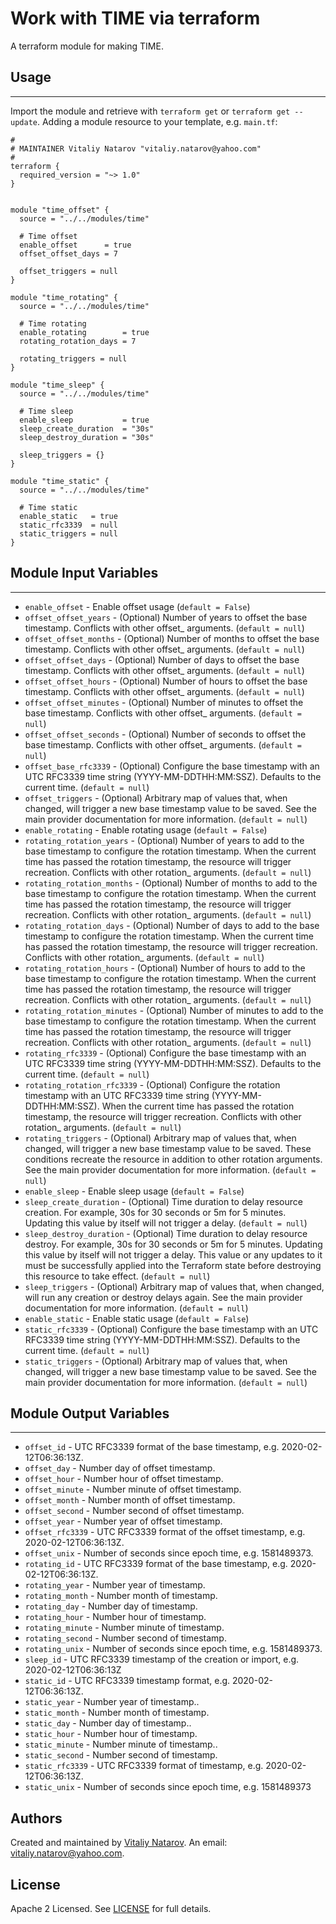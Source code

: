 # Work with TIME via terraform

A terraform module for making TIME.


## Usage
----------------------
Import the module and retrieve with ```terraform get``` or ```terraform get --update```. Adding a module resource to your template, e.g. `main.tf`:

```
#
# MAINTAINER Vitaliy Natarov "vitaliy.natarov@yahoo.com"
#
terraform {
  required_version = "~> 1.0"
}


module "time_offset" {
  source = "../../modules/time"

  # Time offset
  enable_offset      = true
  offset_offset_days = 7

  offset_triggers = null
}

module "time_rotating" {
  source = "../../modules/time"

  # Time rotating
  enable_rotating        = true
  rotating_rotation_days = 7

  rotating_triggers = null
}

module "time_sleep" {
  source = "../../modules/time"

  # Time sleep
  enable_sleep           = true
  sleep_create_duration  = "30s"
  sleep_destroy_duration = "30s"

  sleep_triggers = {}
}

module "time_static" {
  source = "../../modules/time"

  # Time static
  enable_static   = true
  static_rfc3339  = null
  static_triggers = null
}
```

## Module Input Variables
----------------------
- `enable_offset` - Enable offset usage (`default = False`)
- `offset_offset_years` - (Optional) Number of years to offset the base timestamp. Conflicts with other offset_ arguments. (`default = null`)
- `offset_offset_months` - (Optional) Number of months to offset the base timestamp. Conflicts with other offset_ arguments. (`default = null`)
- `offset_offset_days` - (Optional) Number of days to offset the base timestamp. Conflicts with other offset_ arguments. (`default = null`)
- `offset_offset_hours` - (Optional) Number of hours to offset the base timestamp. Conflicts with other offset_ arguments. (`default = null`)
- `offset_offset_minutes` - (Optional) Number of minutes to offset the base timestamp. Conflicts with other offset_ arguments. (`default = null`)
- `offset_offset_seconds` - (Optional) Number of seconds to offset the base timestamp. Conflicts with other offset_ arguments. (`default = null`)
- `offset_base_rfc3339` - (Optional) Configure the base timestamp with an UTC RFC3339 time string (YYYY-MM-DDTHH:MM:SSZ). Defaults to the current time. (`default = null`)
- `offset_triggers` - (Optional) Arbitrary map of values that, when changed, will trigger a new base timestamp value to be saved. See the main provider documentation for more information. (`default = null`)
- `enable_rotating` - Enable rotating usage (`default = False`)
- `rotating_rotation_years` - (Optional) Number of years to add to the base timestamp to configure the rotation timestamp. When the current time has passed the rotation timestamp, the resource will trigger recreation. Conflicts with other rotation_ arguments. (`default = null`)
- `rotating_rotation_months` - (Optional) Number of months to add to the base timestamp to configure the rotation timestamp. When the current time has passed the rotation timestamp, the resource will trigger recreation. Conflicts with other rotation_ arguments. (`default = null`)
- `rotating_rotation_days` - (Optional) Number of days to add to the base timestamp to configure the rotation timestamp. When the current time has passed the rotation timestamp, the resource will trigger recreation. Conflicts with other rotation_ arguments. (`default = null`)
- `rotating_rotation_hours` - (Optional) Number of hours to add to the base timestamp to configure the rotation timestamp. When the current time has passed the rotation timestamp, the resource will trigger recreation. Conflicts with other rotation_ arguments. (`default = null`)
- `rotating_rotation_minutes` - (Optional) Number of minutes to add to the base timestamp to configure the rotation timestamp. When the current time has passed the rotation timestamp, the resource will trigger recreation. Conflicts with other rotation_ arguments. (`default = null`)
- `rotating_rfc3339` - (Optional) Configure the base timestamp with an UTC RFC3339 time string (YYYY-MM-DDTHH:MM:SSZ). Defaults to the current time. (`default = null`)
- `rotating_rotation_rfc3339` - (Optional) Configure the rotation timestamp with an UTC RFC3339 time string (YYYY-MM-DDTHH:MM:SSZ). When the current time has passed the rotation timestamp, the resource will trigger recreation. Conflicts with other rotation_ arguments. (`default = null`)
- `rotating_triggers` - (Optional) Arbitrary map of values that, when changed, will trigger a new base timestamp value to be saved. These conditions recreate the resource in addition to other rotation arguments. See the main provider documentation for more information. (`default = null`)
- `enable_sleep` - Enable sleep usage (`default = False`)
- `sleep_create_duration` - (Optional) Time duration to delay resource creation. For example, 30s for 30 seconds or 5m for 5 minutes. Updating this value by itself will not trigger a delay. (`default = null`)
- `sleep_destroy_duration` - (Optional) Time duration to delay resource destroy. For example, 30s for 30 seconds or 5m for 5 minutes. Updating this value by itself will not trigger a delay. This value or any updates to it must be successfully applied into the Terraform state before destroying this resource to take effect. (`default = null`)
- `sleep_triggers` - (Optional) Arbitrary map of values that, when changed, will run any creation or destroy delays again. See the main provider documentation for more information. (`default = null`)
- `enable_static` - Enable static usage (`default = False`)
- `static_rfc3339` - (Optional) Configure the base timestamp with an UTC RFC3339 time string (YYYY-MM-DDTHH:MM:SSZ). Defaults to the current time. (`default = null`)
- `static_triggers` - (Optional) Arbitrary map of values that, when changed, will trigger a new base timestamp value to be saved. See the main provider documentation for more information. (`default = null`)

## Module Output Variables
----------------------
- `offset_id` - UTC RFC3339 format of the base timestamp, e.g. 2020-02-12T06:36:13Z.
- `offset_day` - Number day of offset timestamp.
- `offset_hour` - Number hour of offset timestamp.
- `offset_minute` - Number minute of offset timestamp.
- `offset_month` - Number month of offset timestamp.
- `offset_second` - Number second of offset timestamp.
- `offset_year` - Number year of offset timestamp.
- `offset_rfc3339` - UTC RFC3339 format of the offset timestamp, e.g. 2020-02-12T06:36:13Z.
- `offset_unix` - Number of seconds since epoch time, e.g. 1581489373.
- `rotating_id` - UTC RFC3339 format of the base timestamp, e.g. 2020-02-12T06:36:13Z.
- `rotating_year` - Number year of timestamp.
- `rotating_month` - Number month of timestamp.
- `rotating_day` - Number day of timestamp.
- `rotating_hour` - Number hour of timestamp.
- `rotating_minute` - Number minute of timestamp.
- `rotating_second` - Number second of timestamp.
- `rotating_unix` - Number of seconds since epoch time, e.g. 1581489373.
- `sleep_id` - UTC RFC3339 timestamp of the creation or import, e.g. 2020-02-12T06:36:13Z
- `static_id` - UTC RFC3339 timestamp format, e.g. 2020-02-12T06:36:13Z.
- `static_year` - Number year of timestamp..
- `static_month` - Number month of timestamp.
- `static_day` - Number day of timestamp..
- `static_hour` - Number hour of timestamp.
- `static_minute` - Number minute of timestamp..
- `static_second` - Number second of timestamp.
- `static_rfc3339` - UTC RFC3339 format of timestamp, e.g. 2020-02-12T06:36:13Z.
- `static_unix` - Number of seconds since epoch time, e.g. 1581489373


## Authors

Created and maintained by [Vitaliy Natarov](https://github.com/SebastianUA). An email: [vitaliy.natarov@yahoo.com](vitaliy.natarov@yahoo.com).

## License

Apache 2 Licensed. See [LICENSE](https://github.com/SebastianUA/terraform/blob/master/LICENSE) for full details.
